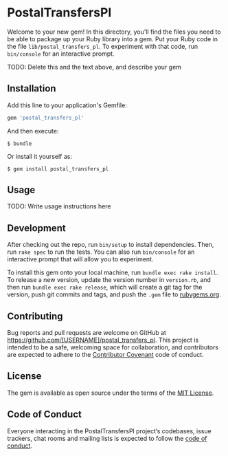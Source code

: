 # PostalTransfersPl

Welcome to your new gem! In this directory, you'll find the files you need to be able to package up your Ruby library into a gem. Put your Ruby code in the file `lib/postal_transfers_pl`. To experiment with that code, run `bin/console` for an interactive prompt.

TODO: Delete this and the text above, and describe your gem

## Installation

Add this line to your application's Gemfile:

```ruby
gem 'postal_transfers_pl'
```

And then execute:

    $ bundle

Or install it yourself as:

    $ gem install postal_transfers_pl

## Usage

TODO: Write usage instructions here

## Development

After checking out the repo, run `bin/setup` to install dependencies. Then, run `rake spec` to run the tests. You can also run `bin/console` for an interactive prompt that will allow you to experiment.

To install this gem onto your local machine, run `bundle exec rake install`. To release a new version, update the version number in `version.rb`, and then run `bundle exec rake release`, which will create a git tag for the version, push git commits and tags, and push the `.gem` file to [rubygems.org](https://rubygems.org).

## Contributing

Bug reports and pull requests are welcome on GitHub at https://github.com/[USERNAME]/postal_transfers_pl. This project is intended to be a safe, welcoming space for collaboration, and contributors are expected to adhere to the [Contributor Covenant](http://contributor-covenant.org) code of conduct.

## License

The gem is available as open source under the terms of the [MIT License](https://opensource.org/licenses/MIT).

## Code of Conduct

Everyone interacting in the PostalTransfersPl project’s codebases, issue trackers, chat rooms and mailing lists is expected to follow the [code of conduct](https://github.com/[USERNAME]/postal_transfers_pl/blob/master/CODE_OF_CONDUCT.md).
